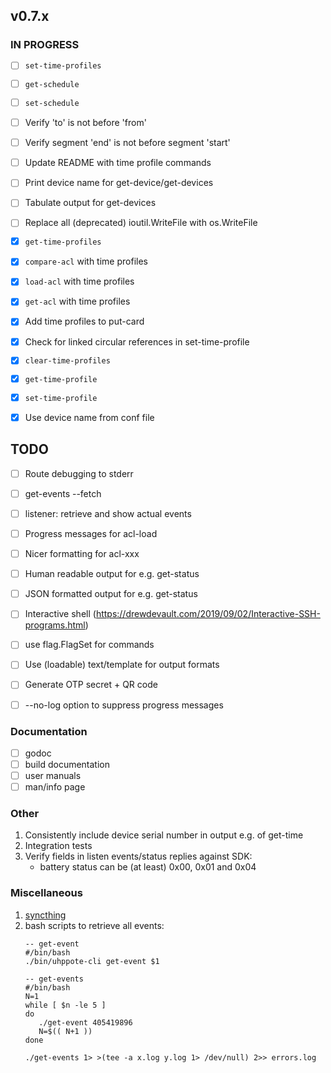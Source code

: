 ## v0.7.x

### IN PROGRESS

- [ ] `set-time-profiles`
- [ ] `get-schedule`
- [ ] `set-schedule`
- [ ] Verify 'to' is not before 'from'
- [ ] Verify segment 'end' is not before segment 'start'
- [ ] Update README with time profile commands
- [ ] Print device name for get-device/get-devices
- [ ] Tabulate output for get-devices
- [ ] Replace all (deprecated) ioutil.WriteFile with os.WriteFile

- [x] `get-time-profiles`
- [x] `compare-acl` with time profiles
- [x] `load-acl` with time profiles
- [x] `get-acl` with time profiles
- [x] Add time profiles to put-card
- [x] Check for linked circular references in set-time-profile
- [x] `clear-time-profiles`
- [x] `get-time-profile`
- [x] `set-time-profile`
- [x] Use device name from conf file

## TODO

- [ ] Route debugging to stderr
- [ ] get-events --fetch
- [ ] listener: retrieve and show actual events

- [ ] Progress messages for acl-load
- [ ] Nicer formatting for acl-xxx
- [ ] Human readable output for e.g. get-status
- [ ] JSON formatted output for e.g. get-status
- [ ] Interactive shell (https://drewdevault.com/2019/09/02/Interactive-SSH-programs.html)
- [ ] use flag.FlagSet for commands
- [ ] Use (loadable) text/template for output formats
- [ ] Generate OTP secret + QR code
- [ ] --no-log option to suppress progress messages

### Documentation

- [ ] godoc
- [ ] build documentation
- [ ] user manuals
- [ ] man/info page

### Other

1.  Consistently include device serial number in output e.g. of get-time
2.  Integration tests
3.  Verify fields in listen events/status replies against SDK:
    - battery status can be (at least) 0x00, 0x01 and 0x04

### Miscellaneous

1. [syncthing](https://tonsky.me/blog/syncthing/?utm_source=hackerbits.com&utm_medium=email&utm_campaign=issue54)
2. bash scripts to retrieve all events:
   ```
   -- get-event
   #/bin/bash
   ./bin/uhppote-cli get-event $1

   -- get-events
   #/bin/bash
   N=1
   while [ $n -le 5 ]
   do
      ./get-event 405419896
      N=$(( N+1 ))
   done

   ./get-events 1> >(tee -a x.log y.log 1> /dev/null) 2>> errors.log
   ```
